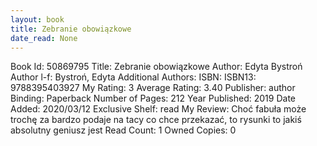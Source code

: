 ```yaml
---
layout: book
title: Zebranie obowiązkowe
date_read: None
---
```


Book Id: 50869795
Title: Zebranie obowiązkowe
Author: Edyta Bystroń
Author l-f: Bystroń, Edyta
Additional Authors: 
ISBN: 
ISBN13: 9788395403927
My Rating: 3
Average Rating: 3.40
Publisher: author
Binding: Paperback
Number of Pages: 212
Year Published: 2019
Date Added: 2020/03/12
Exclusive Shelf: read
My Review: Choć fabuła może trochę za bardzo podaje na tacy co chce przekazać, to rysunki to jakiś absolutny geniusz jest
Read Count: 1
Owned Copies: 0

